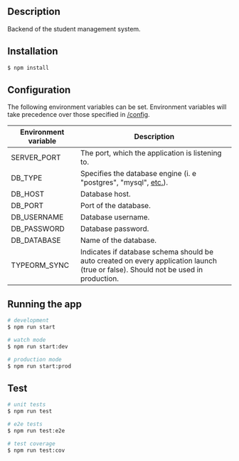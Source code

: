 ## Description
Backend of the student management system.

## Installation

```bash
$ npm install
```

## Configuration
The following environment variables can be set. Environment variables will take precedence over those specified in [/config](https://github.com/SSEHUB/StudentMgmt-Backend/tree/master/config).

| Environment variable | Description |
|----------------------|-------------|
| SERVER_PORT | The port, which the application is listening to. |
| DB_TYPE | Specifies the database engine (i. e "postgres", "mysql", [etc.](https://typeorm.io/#/connection-options/common-connection-options)). |
| DB_HOST | Database host. |
| DB_PORT | Port of the database. |
| DB_USERNAME | Database username.  |
| DB_PASSWORD | Database password. |
| DB_DATABASE | Name of the database. |
| TYPEORM_SYNC | Indicates if database schema should be auto created on every application launch (true or false). Should not be used in production. |

## Running the app

```bash
# development
$ npm run start

# watch mode
$ npm run start:dev

# production mode
$ npm run start:prod
```

## Test

```bash
# unit tests
$ npm run test

# e2e tests
$ npm run test:e2e

# test coverage
$ npm run test:cov
```


